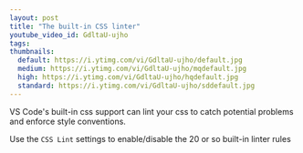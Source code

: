```yaml
---
layout: post
title: "The built-in CSS linter"
youtube_video_id: GdltaU-ujho
tags:
thumbnails:
  default: https://i.ytimg.com/vi/GdltaU-ujho/default.jpg
  medium: https://i.ytimg.com/vi/GdltaU-ujho/mqdefault.jpg
  high: https://i.ytimg.com/vi/GdltaU-ujho/hqdefault.jpg
  standard: https://i.ytimg.com/vi/GdltaU-ujho/sddefault.jpg
---
```


VS Code's built-in css support can lint your css to catch potential problems and enforce style conventions.

Use the `CSS Lint` settings to enable/disable the 20 or so built-in linter rules
